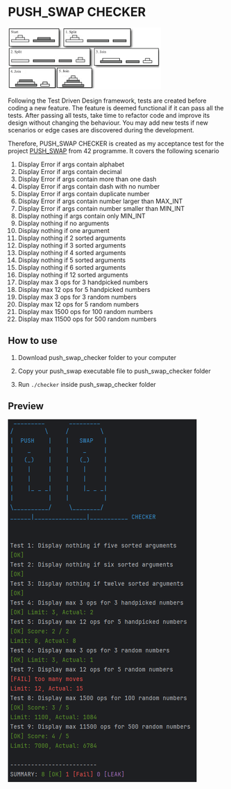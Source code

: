 # PUSH_SWAP CHECKER
![Stacks](assets/stack.png)

Following the Test Driven Design framework, tests are created before coding a new feature. The feature is deemed functional if it can pass all the tests. After passing all tests, take time to refactor code and improve its design without changing the behaviour. You may add new tests if new scenarios or edge cases are discovered during the development.

Therefore, PUSH_SWAP CHECKER is created as my acceptance test for the project [PUSH_SWAP](../pdf/push_swap/push_swap.pdf) from 42 programme. It covers the following scenario

1. Display Error if args contain alphabet
2. Display Error if args contain decimal
3. Display Error if args contain more than one dash
4. Display Error if args contain dash with no number
5. Display Error if args contain duplicate number
6. Display Error if args contain number larger than MAX_INT
7. Display Error if args contain number smaller than MIN_INT
8. Display nothing if args contain only MIN_INT
9. Display nothing if no arguments
10. Display nothing if one argument
11. Display nothing if 2 sorted arguments
12. Display nothing if 3 sorted arguments
13. Display nothing if 4 sorted arguments
14. Display nothing if 5 sorted arguments
15. Display nothing if 6 sorted arguments
16. Display nothing if 12 sorted arguments
17. Display max 3 ops for 3 handpicked numbers
18. Display max 12 ops for 5 handpicked numbers
19. Display max 3 ops for 3 random numbers
20. Display max 12 ops for 5 random numbers
21. Display max 1500 ops for 100 random numbers
22. Display max 11500 ops for 500 random numbers

## How to use

1. Download push_swap_checker folder to your computer

2. Copy your push_swap executable file to push_swap_checker folder

3. Run `./checker` inside push_swap_checker folder

## Preview

![Push Swap Checker Preview](assets/screenshot.png)

